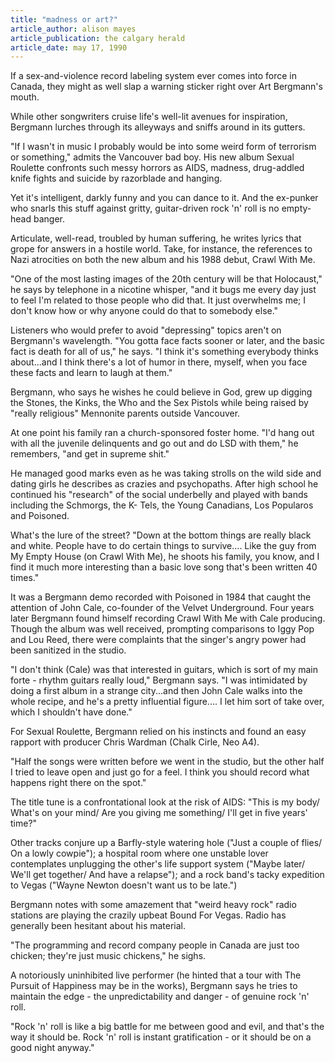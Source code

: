 ```yaml
---
title: "madness or art?"
article_author: alison mayes
article_publication: the calgary herald
article_date: may 17, 1990
---
```

If a sex-and-violence record labeling system ever comes into force in Canada, they might as well slap a warning sticker right over Art Bergmann's mouth.

While other songwriters cruise life's well-lit avenues for inspiration, Bergmann lurches through its alleyways and sniffs around in its gutters.

"If I wasn't in music I probably would be into some weird form of terrorism or something," admits the Vancouver bad boy. His new album Sexual Roulette confronts such messy horrors as AIDS, madness, drug-addled knife fights and suicide by razorblade and hanging.

Yet it's intelligent, darkly funny and you can dance to it. And the ex-punker who snarls this stuff against gritty, guitar-driven rock 'n' roll is no empty-head banger.

Articulate, well-read, troubled by human suffering, he writes lyrics that grope for answers in a hostile world. Take, for instance, the references to Nazi atrocities on both the new album and his 1988 debut, Crawl With Me.

"One of the most lasting images of the 20th century will be that Holocaust," he says by telephone in a nicotine whisper, "and it bugs me every day just to feel I'm related to those people who did that. It just overwhelms me; I don't know how or why anyone could do that to somebody else."

Listeners who would prefer to avoid "depressing" topics aren't on Bergmann's wavelength. "You gotta face facts sooner or later, and the basic fact is death for all of us," he says. "I think it's something everybody thinks about...and I think there's a lot of humor in there, myself, when you face these facts and learn to laugh at them."

Bergmann, who says he wishes he could believe in God, grew up digging the Stones, the Kinks, the Who and the Sex Pistols while being raised by "really religious" Mennonite parents outside Vancouver.

At one point his family ran a church-sponsored foster home. "I'd hang out with all the juvenile delinquents and go out and do LSD with them," he remembers, "and get in supreme shit."

He managed good marks even as he was taking strolls on the wild side and dating girls he describes as crazies and psychopaths. After high school he continued his "research" of the social underbelly and played with bands including the Schmorgs, the K- Tels, the Young Canadians, Los Popularos and Poisoned.

What's the lure of the street? "Down at the bottom things are really black and white. People have to do certain things to survive.... Like the guy from My Empty House (on Crawl With Me), he shoots his family, you know, and I find it much more interesting than a basic love song that's been written 40 times."

It was a Bergmann demo recorded with Poisoned in 1984 that caught the attention of John Cale, co-founder of the Velvet Underground. Four years later Bergmann found himself recording Crawl With Me with Cale producing. Though the album was well received, prompting comparisons to Iggy Pop and Lou Reed, there were complaints that the singer's angry power had been sanitized in the studio.

"I don't think (Cale) was that interested in guitars, which is sort of my main forte - rhythm guitars really loud," Bergmann says. "I was intimidated by doing a first album in a strange city...and then John Cale walks into the whole recipe, and he's a pretty influential figure.... I let him sort of take over, which I shouldn't have done."

For Sexual Roulette, Bergmann relied on his instincts and found an easy rapport with producer Chris Wardman (Chalk Cirle, Neo A4).

"Half the songs were written before we went in the studio, but the other half I tried to leave open and just go for a feel. I think you should record what happens right there on the spot."

The title tune is a confrontational look at the risk of AIDS: "This is my body/ What's on your mind/ Are you giving me something/ I'll get in five years' time?"

Other tracks conjure up a Barfly-style watering hole ("Just a couple of flies/ On a lowly cowpie"); a hospital room where one unstable lover contemplates unplugging the other's life support system ("Maybe later/ We'll get together/ And have a relapse"); and a rock band's tacky expedition to Vegas ("Wayne Newton doesn't want us to be late.")

Bergmann notes with some amazement that "weird heavy rock" radio stations are playing the crazily upbeat Bound For Vegas. Radio has generally been hesitant about his material.

"The programming and record company people in Canada are just too chicken; they're just music chickens," he sighs.

A notoriously uninhibited live performer (he hinted that a tour with The Pursuit of Happiness may be in the works), Bergmann says he tries to maintain the edge - the unpredictability and danger - of genuine rock 'n' roll.

"Rock 'n' roll is like a big battle for me between good and evil, and that's the way it should be. Rock 'n' roll is instant gratification - or it should be on a good night anyway."
